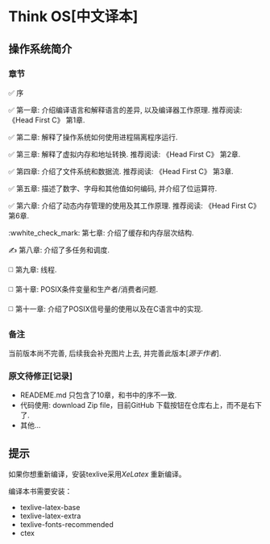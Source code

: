 Think OS[中文译本]
========
操作系统简介
-----------------------------------------


### 章节


:white_check_mark: 序

:white_check_mark: 第一章: 介绍编译语言和解释语言的差异, 以及编译器工作原理.
推荐阅读: 《Head First C》 第1章.

:white_check_mark: 第二章: 解释了操作系统如何使用进程隔离程序运行.

:white_check_mark: 第三章: 解释了虚拟内存和地址转换. 推荐阅读: 《Head First C》 第2章.

:white_check_mark: 第四章: 介绍了文件系统和数据流. 推荐阅读: 《Head First C》 第3章.

:white_check_mark: 第五章: 描述了数字、字母和其他值如何编码, 并介绍了位运算符.

:white_check_mark: 第六章: 介绍了动态内存管理的使用及其工作原理. 推荐阅读: 《Head First C》 第6章.

:wwhite_check_mark: 第七章: 介绍了缓存和内存层次结构.

:writing_hand: 第八章: 介绍了多任务和调度.

:white_medium_square: 第九章: 线程.

:white_medium_square: 第十章: POSIX条件变量和生产者/消费者问题.

:white_medium_square: 第十一章: 介绍了POSIX信号量的使用以及在C语言中的实现.

### 备注

当前版本尚不完善, 后续我会补充图片上去, 并完善此版本[*源于作者*].


### 原文待修正[记录]

- READEME.md 只包含了10章，和书中的序不一致.
- 代码使用: download Zip file，目前GitHub 下载按钮在仓库右上，而不是右下了.
- 其他...

## 提示

如果你想重新编译，安装texlive采用*XeLatex* 重新编译。

编译本书需要安装：
-  texlive-latex-base
-  texlive-latex-extra
-  texlive-fonts-recommended
-  ctex


